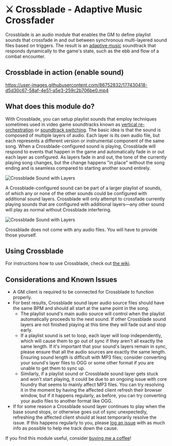 # ⚔ Crossblade - Adaptive Music Crossfader
Crossblade is an audio module that enables the GM to define playlist sounds that crossfade in and out between synchronous multi-layered sound files based on triggers. The result is an [adaptive music](https://en.wikipedia.org/wiki/Adaptive_music) soundtrack that responds dynamically to the game's state, such as the ebb and flow of a combat encounter.

## Crossblade in action (enable sound)

https://user-images.githubusercontent.com/86752832/177430418-d5d30c67-58af-4e51-a5e3-259c2b706be0.mp4

## What does this module do?
With Crossblade, you can setup playlist sounds that employ techniques sometimes used in video game soundtracks known as [vertical re-orchestration](https://en.wikipedia.org/wiki/Adaptive_music#Horizontal_and_vertical_techniques) or [soundtrack switching](https://en.wikipedia.org/wiki/Adaptive_music#Soundtrack_switching). The basic idea is that the sound is composed of multiple layers of audio. Each layer is its own audio file, but each represents a different version or instrumental component of the same song. When a Crossblade-configured sound is playing, Crossblade will respond to events that happen in the game and automatically fade in or out each layer as configured. As layers fade in and out, the tone of the currently playing song changes, but the change happens "in place" without the song ending and is seamless compared to starting another sound entirely.

![Crossblade Sound with Layers](https://github.com/Elemental-Re/crossblade/blob/main/project_assets/readme/Sound%20Diagram.webp?raw=true "Crossblade Sound with Layers")

A Crossblade-configured sound can be part of a larger playlist of sounds, of which any or none of the other sounds could be configured with additional sound layers. Crossblade will only attempt to crossfade currently playing sounds that are configured with additional layers—any other sound will play as normal without Crossblade interfering.

![Crossblade Sound with Layers](https://github.com/Elemental-Re/crossblade/blob/main/project_assets/readme/Playlist%20Diagram.webp?raw=true "Playlist with Mixed Sounds")

Crossblade does not come with any audio files. You will have to provide those yourself.

## Using Crossblade
For instructions how to use Crossblade, check out [the wiki](https://github.com/Elemental-Re/crossblade/wiki).

## Considerations and Known Issues
* A GM client is required to be connected for Crossblade to function properly.
* For best results, Crossblade sound layer audio source files should have the same BPM and should all start at the same point in the song.
    * The playlist sound's main audio source will control when the playlist automatically proceeds to the next sound. If other Crossblade sound layers are not finished playing at this time they will fade out and stop early.
    * If a playlist sound is set to loop, each layer will loop independently, which will cause them to go out of sync if they aren't all exactly the same length. If it's important that your sound's layers remain in sync, please ensure that all the audio sources are exactly the same length. Ensuring sound length is difficult with MP3 files; consider converting your sound's layer files to OGG or some other format if you are unable to get them to sync up.
    * Similarly, if a playlist sound or Crossblade sound layer gets stuck and won't start playing, it could be due to an ongoing issue with core foundry that seems to mainly affect MP3 files. You can try resolving it in the moment by having the affected client refresh their browser window, but if it happens regularly, as before, you can try converting your audio files to another format like OGG.
* If for some reason a Crossblade sound layer continues to play when the base sound stops, or otherwise goes out of sync unexpectedly, refreshing the affected client should at least temporarily resolve the issue. If this happens regularly to you, please [log an issue](https://github.com/Elemental-Re/crossblade/issues) with as much info as possible to help me track down the cause.

If you find this module useful, consider [buying me a coffee](https://ko-fi.com/element_re "Buy me a coffee!")!
